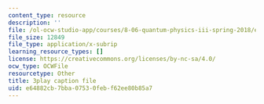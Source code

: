 ```yaml
---
content_type: resource
description: ''
file: /ol-ocw-studio-app/courses/8-06-quantum-physics-iii-spring-2018/e64882cb7bba07530febf62ee80b85a7_67yCE-yt0T8.srt
file_size: 12849
file_type: application/x-subrip
learning_resource_types: []
license: https://creativecommons.org/licenses/by-nc-sa/4.0/
ocw_type: OCWFile
resourcetype: Other
title: 3play caption file
uid: e64882cb-7bba-0753-0feb-f62ee80b85a7
---
```

